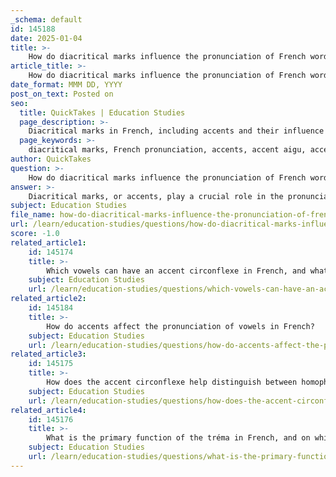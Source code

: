 ```yaml
---
_schema: default
id: 145188
date: 2025-01-04
title: >-
    How do diacritical marks influence the pronunciation of French words?
article_title: >-
    How do diacritical marks influence the pronunciation of French words?
date_format: MMM DD, YYYY
post_on_text: Posted on
seo:
  title: QuickTakes | Education Studies
  page_description: >-
    Diacritical marks in French, including accents and their influence on pronunciation, are crucial for understanding meaning, phonetics, and the correct articulation of words.
  page_keywords: >-
    diacritical marks, French pronunciation, accents, accent aigu, accent grave, accent circonflexe, tréma, cédille, word meaning, phonetics, orthography, homophones, vowel sounds, consonant sounds
author: QuickTakes
question: >-
    How do diacritical marks influence the pronunciation of French words?
answer: >-
    Diacritical marks, or accents, play a crucial role in the pronunciation of French words. Each accent modifies the sound of the vowels in specific ways, which can significantly alter the meaning of words. Here’s a detailed overview of how these diacritical marks influence pronunciation:\n\n1. **Accent Aigu (é)**: This accent indicates a closed sound, pronounced like the English "ay" in "say." For example, in the word "été" (summer), the "é" is pronounced with a clear, sharp sound.\n\n2. **Accent Grave (è)**: This accent indicates an open sound, similar to the "e" in the English word "bed." In the word "père" (father), the "è" is pronounced more openly, distinguishing it from words like "peur" (fear), which has a different vowel sound.\n\n3. **Accent Circonflexe (ê)**: This accent can indicate a historical change in pronunciation or a lengthening of the vowel sound. For instance, in "forêt" (forest), the "ê" is pronounced with a longer, more drawn-out sound compared to its unaccented counterparts.\n\n4. **Tréma (ë)**: This accent indicates that the vowel should be pronounced separately from the preceding vowel. For example, in "Noël" (Christmas), the "ë" signals that the "o" and "e" are to be pronounced distinctly rather than blended together.\n\n5. **Cédille (ç)**: Although the cédille does not modify a vowel, it affects the pronunciation of the preceding consonant. It changes the "c" from a hard sound (as in "cat") to a soft sound (as in "cent"). For example, in "garçon" (boy), the "ç" ensures that the "c" is pronounced softly.\n\nThese accents are integral to the spelling and pronunciation of French words. Omitting them can lead to incorrect spelling and potentially alter the meaning of words, as accents can differentiate homophones (words that sound the same but have different meanings). For instance, "a" (has) and "à" (to) are pronounced similarly but have different meanings based on the presence of the accent.\n\nIn summary, diacritical marks in French are essential for correct pronunciation and meaning, making them a fundamental aspect of the language's phonetic and orthographic system.
subject: Education Studies
file_name: how-do-diacritical-marks-influence-the-pronunciation-of-french-words.md
url: /learn/education-studies/questions/how-do-diacritical-marks-influence-the-pronunciation-of-french-words
score: -1.0
related_article1:
    id: 145174
    title: >-
        Which vowels can have an accent circonflexe in French, and what effect does it have on their pronunciation?
    subject: Education Studies
    url: /learn/education-studies/questions/which-vowels-can-have-an-accent-circonflexe-in-french-and-what-effect-does-it-have-on-their-pronunciation
related_article2:
    id: 145184
    title: >-
        How do accents affect the pronunciation of vowels in French?
    subject: Education Studies
    url: /learn/education-studies/questions/how-do-accents-affect-the-pronunciation-of-vowels-in-french
related_article3:
    id: 145175
    title: >-
        How does the accent circonflexe help distinguish between homophones in French?
    subject: Education Studies
    url: /learn/education-studies/questions/how-does-the-accent-circonflexe-help-distinguish-between-homophones-in-french
related_article4:
    id: 145176
    title: >-
        What is the primary function of the tréma in French, and on which vowels is it commonly placed?
    subject: Education Studies
    url: /learn/education-studies/questions/what-is-the-primary-function-of-the-trma-in-french-and-on-which-vowels-is-it-commonly-placed
---
```


&nbsp;